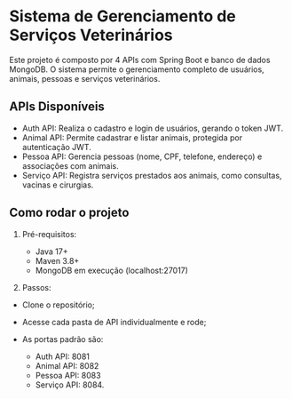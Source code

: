# Sistema de Gerenciamento de Serviços Veterinários 

Este projeto é composto por 4 APIs com Spring Boot e banco de dados MongoDB. O sistema permite o gerenciamento completo de usuários, animais, pessoas e serviços veterinários.

## APIs Disponíveis

- Auth API: Realiza o cadastro e login de usuários, gerando o token JWT.
- Animal API: Permite cadastrar e listar animais, protegida por autenticação JWT.
- Pessoa API: Gerencia pessoas (nome, CPF, telefone, endereço) e associações com animais.
- Serviço API: Registra serviços prestados aos animais, como consultas, vacinas e cirurgias.

## Como rodar o projeto

1. Pré-requisitos:
   - Java 17+
   - Maven 3.8+
   - MongoDB em execução (localhost:27017)

2.  Passos:
   - Clone o repositório;
 
   - Acesse cada pasta de API individualmente e rode;
   
   - As portas padrão são:
     - Auth API: 8081
     - Animal API: 8082
     - Pessoa API: 8083
     - Serviço API: 8084.
